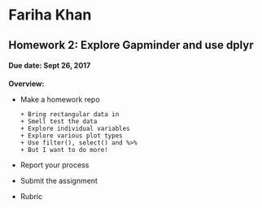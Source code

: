 # Fariha Khan 
## Homework 2: Explore Gapminder and use dplyr
#### Due date: Sept 26, 2017

**Overview:**

- Make a homework repo

      + Bring rectangular data in
      + Smell test the data
      + Explore individual variables
      + Explore various plot types
      + Use filter(), select() and %>%
      + But I want to do more!
      
- Report your process
- Submit the assignment
- Rubric